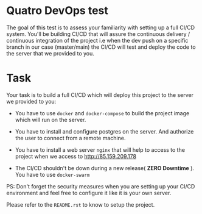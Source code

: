 # Quatro DevOps test

The goal of this test is to assess your familiarity with setting up a full CI/CD system. 
You'll be building CI/CD that will assure the continuous delivery / continuous integration of the project 
i.e when the dev push on a specific branch in our case (master/main)
 the CI/CD will test and deploy the code to the server that we provided to you.

# Task
Your task is to build a full CI/CD which will deploy this project to the server we provided to you:
  
- You have to use `docker` and `docker-compose` to build the project image which will run on the server.

- You have to install and configure postgres on the server. And authorize the user to connect from a remote machine.

- You have to install a web server `nginx` that will help to access to the project when we access to http://85.159.209.178

- The CI/CD shouldn't be down during a new release( **ZERO Downtime** ). You have to use `docker-swarm`

PS: Don't forget the security measures when you are setting up your CI/CD environment 
and feel free to configure it like it is your own server.

Please refer to the `README.rst` to know to setup the project.
